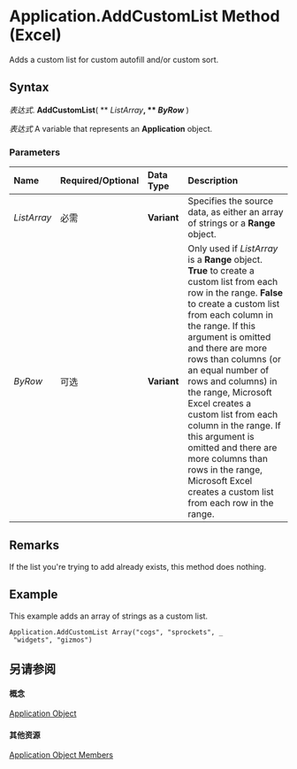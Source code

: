 
# Application.AddCustomList Method (Excel)

Adds a custom list for custom autofill and/or custom sort.


## Syntax

 _表达式_. **AddCustomList**( ** _ListArray_**, ** _ByRow_** )

 _表达式_ A variable that represents an **Application** object.


### Parameters



|**Name**|**Required/Optional**|**Data Type**|**Description**|
|:-----|:-----|:-----|:-----|
| _ListArray_|必需|**Variant**|Specifies the source data, as either an array of strings or a  **Range** object.|
| _ByRow_|可选|**Variant**|Only used if  _ListArray_ is a **Range** object. **True** to create a custom list from each row in the range. **False** to create a custom list from each column in the range. If this argument is omitted and there are more rows than columns (or an equal number of rows and columns) in the range, Microsoft Excel creates a custom list from each column in the range. If this argument is omitted and there are more columns than rows in the range, Microsoft Excel creates a custom list from each row in the range.|

## Remarks

If the list you're trying to add already exists, this method does nothing.


## Example

This example adds an array of strings as a custom list.


```
Application.AddCustomList Array("cogs", "sprockets", _ 
 "widgets", "gizmos")
```


## 另请参阅


#### 概念


[Application Object](19b73597-5cf9-4f56-8227-b5211f657f6f.md)
#### 其他资源


[Application Object Members](http://msdn.microsoft.com/library/4cb9ca42-8d07-cc9c-2d80-4eb9a5921e1e%28Office.15%29.aspx)